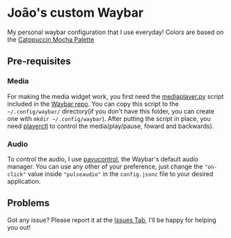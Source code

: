 # João's custom Waybar
My personal waybar configuration that I use everyday! Colors are based on the [Catppuccin Mocha Palette](https://github.com/catppuccin)

## Pre-requisites
### Media
For making the media widget work, you first need the [mediaplayer.py](https://github.com/Alexays/Waybar/blob/master/resources/custom_modules/mediaplayer.py) 
script included in the [Waybar repo](https://github.com/Alexays/Waybar). You can copy this script to the `~/.config/waybar/` directory(if you don't have 
this folder, you can create one with `mkdir ~/.config/waybar`).
After putting the script in place, you need [playerctl](https://github.com/altdesktop/playerctl) to control the media(play/pause, foward and backwards).
### Audio
To control the audio, I use [pavucontrol](https://github.com/pulseaudio/pavucontrol), the Waybar's default audio manager. You can use any other of your preference, 
just change the `"on-click"` value inside `"pulseaudio"` in the `config.jsonc` file to your desired application.

## Problems
Got any issue? Please report it at the [Issues Tab](https://github.com/retrozinndev/waybar/issues/new), I'll be happy for helping you out!
